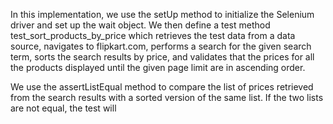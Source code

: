 In this implementation, we use the setUp method to initialize the Selenium driver and set up the wait object. We then define a test method test_sort_products_by_price which retrieves the test data from a data source, navigates to flipkart.com, performs a search for the given search term, sorts the search results by price, and validates that the prices for all the products displayed until the given page limit are in ascending order.

We use the assertListEqual method to compare the list of prices retrieved from the search results with a sorted version of the same list. If the two lists are not equal, the test will